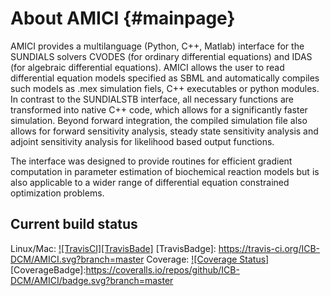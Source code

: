 # About AMICI {#mainpage}


AMICI provides a multilanguage (Python, C++, Matlab) interface for the SUNDIALS solvers CVODES (for ordinary differential equations) and IDAS (for algebraic differential equations). AMICI allows the user to read differential equation models specified as SBML and automatically compiles such models as .mex simulation fiels, C++ executables or python modules. In contrast to the SUNDIALSTB interface, all necessary functions are transformed into native C++ code, which allows for a significantly faster simulation. Beyond forward integration, the compiled simulation file also allows for forward sensitivity analysis, steady state sensitivity analysis and adjoint sensitivity analysis for likelihood based output functions.

The interface was designed to provide routines for efficient gradient computation in parameter estimation of biochemical reaction models but is also applicable to a wider range of differential equation constrained optimization problems.

## Current build status

Linux/Mac: [![TravisCI][TravisBade]](https://travis-ci.org/ICB-DCM/AMICI)
[TravisBadge]: https://travis-ci.org/ICB-DCM/AMICI.svg?branch=master
Coverage: [![Coverage Status]](https://coveralls.io/github/ICB-DCM/AMICI?branch=master)
[CoverageBadge]:https://coveralls.io/repos/github/ICB-DCM/AMICI/badge.svg?branch=master



